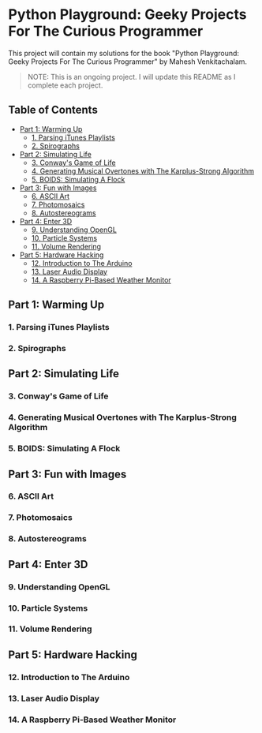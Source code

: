 <!-- omit in toc -->
# Python Playground: Geeky Projects For The Curious Programmer

This project will contain my solutions for the book "Python Playground: Geeky Projects For The Curious Programmer" by Mahesh Venkitachalam.

> NOTE: This is an ongoing project. I will update this README as I complete each project.

<!-- omit in toc -->
## Table of Contents

- [Part 1: Warming Up](#part-1-warming-up)
  - [1. Parsing iTunes Playlists](#1-parsing-itunes-playlists)
  - [2. Spirographs](#2-spirographs)
- [Part 2: Simulating Life](#part-2-simulating-life)
  - [3. Conway's Game of Life](#3-conways-game-of-life)
  - [4. Generating Musical Overtones with The Karplus-Strong Algorithm](#4-generating-musical-overtones-with-the-karplus-strong-algorithm)
  - [5. BOIDS: Simulating A Flock](#5-boids-simulating-a-flock)
- [Part 3: Fun with Images](#part-3-fun-with-images)
  - [6. ASCII Art](#6-ascii-art)
  - [7. Photomosaics](#7-photomosaics)
  - [8. Autostereograms](#8-autostereograms)
- [Part 4: Enter 3D](#part-4-enter-3d)
  - [9. Understanding OpenGL](#9-understanding-opengl)
  - [10. Particle Systems](#10-particle-systems)
  - [11. Volume Rendering](#11-volume-rendering)
- [Part 5: Hardware Hacking](#part-5-hardware-hacking)
  - [12. Introduction to The Arduino](#12-introduction-to-the-arduino)
  - [13. Laser Audio Display](#13-laser-audio-display)
  - [14. A Raspberry Pi-Based Weather Monitor](#14-a-raspberry-pi-based-weather-monitor)


## Part 1: Warming Up

### 1. Parsing iTunes Playlists

<!-- TODO: Add description of project when finished -->

### 2. Spirographs

<!-- TODO: Add description of project when finished -->

## Part 2: Simulating Life

### 3. Conway's Game of Life

<!-- TODO: Add description of project when finished -->

### 4. Generating Musical Overtones with The Karplus-Strong Algorithm

<!-- TODO: Add description of project when finished -->

### 5. BOIDS: Simulating A Flock

<!-- TODO: Add description of project when finished -->

## Part 3: Fun with Images

### 6. ASCII Art

<!-- TODO: Add description of project when finished -->

### 7. Photomosaics

<!-- TODO: Add description of project when finished -->

### 8. Autostereograms

<!-- TODO: Add description of project when finished -->

## Part 4: Enter 3D

### 9. Understanding OpenGL

<!-- TODO: Add description of project when finished -->

### 10. Particle Systems

<!-- TODO: Add description of project when finished -->

### 11. Volume Rendering

<!-- TODO: Add description of project when finished -->

## Part 5: Hardware Hacking

### 12. Introduction to The Arduino

<!-- TODO: Add description of project when finished -->

### 13. Laser Audio Display

<!-- TODO: Add description of project when finished -->

### 14. A Raspberry Pi-Based Weather Monitor

<!-- TODO: Add description of project when finished -->
